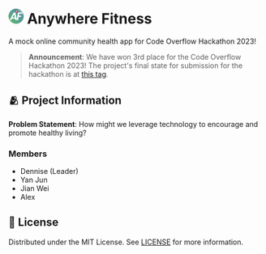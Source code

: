 <h1>
    <img src="public/favicon.png" alt="Icon" height="30"/>
    <span>Anywhere Fitness</span>
</h1>

A mock online community health app for Code Overflow Hackathon 2023!

> **Announcement**: We have won 3rd place for the Code Overflow Hackathon 2023! The project's final state for submission for the hackathon is at [this tag](https://github.com/dentolos19/anywhere-fitness/tree/submission).

## 🫂 Project Information

**Problem Statement**: How might we leverage technology to encourage and promote healthy living?

### Members

- Dennise (Leader)
- Yan Jun
- Jian Wei
- Alex

## 📜 License

Distributed under the MIT License. See [LICENSE](./LICENSE) for more information.